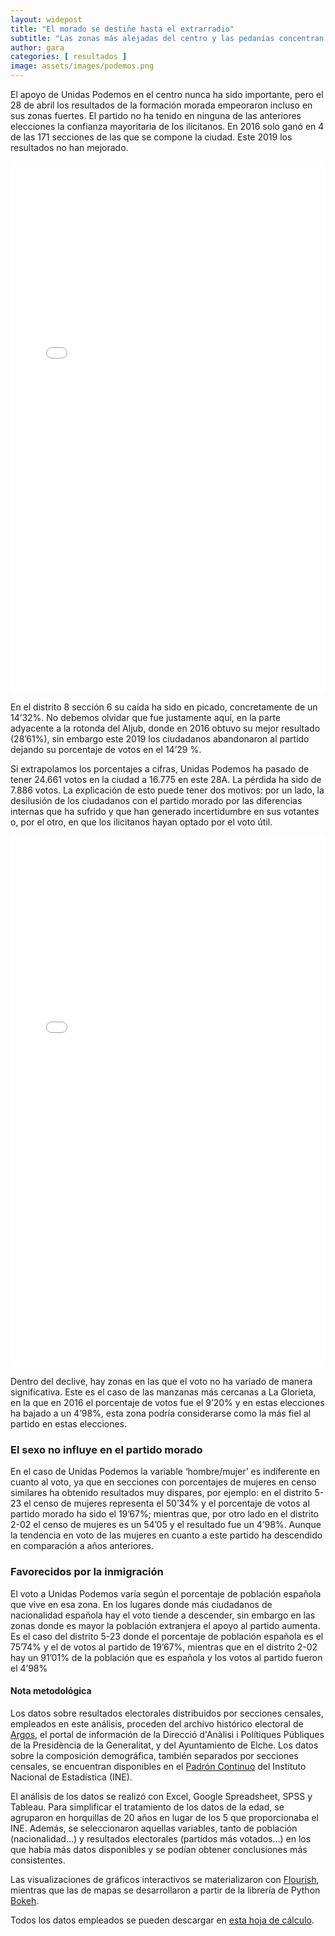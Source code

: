 ```yaml
---
layout: widepost
title: "El morado se destiñe hasta el extrarradio"
subtitle: "Las zonas más alejadas del centro y las pedanías concentran la mayor parte de los apoyos a Unidas Podemos, que sufre un descenso generalizado en la ciudad "
author: gara 
categories: [ resultados ]
image: assets/images/podemos.png
---
```

El apoyo de Unidas Podemos en el centro nunca ha sido importante, pero el 28 de abril los resultados de la formación morada empeoraron incluso en sus zonas fuertes. El partido no ha tenido en ninguna de las anteriores elecciones la confianza mayoritaria de los ilicitanos. En 2016 solo ganó en 4 de las 171 secciones de las que se compone la ciudad. Este 2019 los resultados no han mejorado.

<iframe src="/assets/images/elxHPODEMOS.html"
    sandbox="allow-same-origin allow-scripts"
    width="100%"
    height="850"
    scrolling="no"
    seamless="seamless"
    frameborder="0">
</iframe>

<div class="flourish-embed" data-src="visualisation/337325"></div><script src="https://public.flourish.studio/resources/embed.js"></script>

En el distrito 8 sección 6 su caída ha sido en picado, concretamente de un 14’32%. No debemos olvidar que fue justamente aquí, en la parte adyacente a la rotonda del Aljub, donde en 2016 obtuvo su mejor resultado (28’61%), sin embargo este 2019 los ciudadanos abandonaron al partido dejando su porcentaje de votos en el 14’29 %.
 
Si extrapolamos los porcentajes a cifras, Unidas Podemos ha pasado de tener 24.661 votos en la ciudad a 16.775 en este 28A. La pérdida ha sido de 7.886 votos. La explicación de esto puede tener dos motivos: por un lado, la desilusión de los ciudadanos con el partido morado por las diferencias internas que ha sufrido y que han generado incertidumbre en sus votantes o, por el otro, en que los ilicitanos hayan optado por el voto útil.

<iframe src="/assets/images/VariacionesPodemos.html"
    sandbox="allow-same-origin allow-scripts"
    width="100%"
    height="850"
    scrolling="no"
    seamless="seamless"
    frameborder="0">
</iframe>
 
Dentro del declive, hay zonas en las que el voto no ha variado de manera significativa. Este es el caso de las manzanas más cercanas a La Glorieta, en la que en 2016 el porcentaje de votos fue el 9’20% y en estas elecciones ha bajado a un 4’98%, esta zona podría considerarse como la más fiel al partido en estas elecciones.

<div class="flourish-embed" data-src="visualisation/337383"></div><script src="https://public.flourish.studio/resources/embed.js"></script>

### El sexo no influye en el partido morado

En el caso de Unidas Podemos la variable ‘hombre/mujer’ es indiferente en cuanto al voto, ya que en secciones con porcentajes de mujeres en censo similares ha obtenido resultados muy dispares, por ejemplo: en el distrito 5-23 el censo de mujeres representa el 50’34% y el porcentaje de votos al partido morado ha sido el 19’67%; mientras que, por otro lado en el distrito 2-02 el censo de mujeres es un 54’05 y el resultado fue un 4’98%. Aunque la tendencia en voto de las mujeres en cuanto a este partido ha descendido en comparación a años anteriores. 

<div class="flourish-embed" data-src="visualisation/337755"></div><script src="https://public.flourish.studio/resources/embed.js"></script>

### Favorecidos por la inmigración

El voto a Unidas Podemos varía según el porcentaje de población española que vive en esa zona. En los lugares donde más ciudadanos de nacionalidad española hay el voto tiende a descender, sin embargo en las zonas donde es mayor la población extranjera el apoyo al partido aumenta. Es el caso del distrito 5-23 donde el porcentaje de población española es el 75’74% y el de votos al partido de 19’67%, mientras que en el distrito 2-02 hay un 91’01% de la población que es española y los votos al partido fueron el 4’98%


<div class="alert alert-secondary" role="alert">
  <h4 class="alert-heading">Nota metodológica</h4>
  <p>Los datos sobre resultados electorales distribuidos por secciones censales, empleados en este análisis, proceden del archivo histórico electoral de <a href="http://www.argos.gva.es/ahe/val/buscaEleccionesV.html">Argos</a>, el portal de información de la Direcció d'Anàlisi i Polítiques Públiques de la Presidència de la Generalitat, y del Ayuntamiento de Elche. Los datos sobre la composición demográfica, también separados por secciones censales, se encuentran disponibles en el <a href="http://www.ine.es/dyngs/INEbase/es/operacion.htm?c=Estadistica_C&cid=1254736177012&menu=resultados&idp=1254734710990">Padrón Continuo</a> del Instituto Nacional de Estadística (INE).</p>
  <p>El análisis de los datos se realizó con Excel, Google Spreadsheet, SPSS y Tableau. Para simplificar el tratamiento de los datos de la edad, se agruparon en horquillas de 20 años en lugar de los 5 que proporcionaba el INE. Además, se seleccionaron aquellas variables, tanto de población (nacionalidad…) y resultados electorales (partidos más votados…) en los que había más datos disponibles y se podían obtener conclusiones más consistentes.</p>
  <p>Las visualizaciones de gráficos interactivos se materializaron con <a href="https://flourish.studio/">Flourish</a>, mientras que las de mapas se desarrollaron a partir de la librería de Python <a href="https://bokeh.pydata.org/en/latest/">Bokeh</a>.</p> 
  <p>Todos los datos empleados se pueden descargar en <a href="https://docs.google.com/spreadsheets/d/1Tde3VYKVakCl2x8WzAm3xa9zMZvSS9LPbvzO9r6_Oco/edit?usp=sharing">esta hoja de cálculo</a>.</p>
</div>




